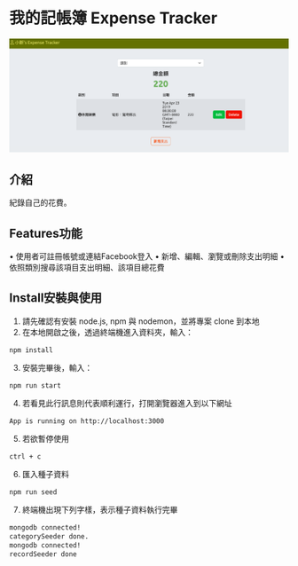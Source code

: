 # 我的記帳簿 Expense Tracker
![MyImage](https://github.com/newm1n/ac-expense-tracker/blob/main/public/image/A3.png)
## 介紹
紀錄自己的花費。
## Features功能
•	使用者可註冊帳號或連結Facebook登入
• 新增、編輯、瀏覽或刪除支出明細
•	依照類別搜尋該項目支出明細、該項目總花費
## Install安裝與使用
1. 請先確認有安裝 node.js, npm 與 nodemon，並將專案 clone 到本地
2. 在本地開啟之後，透過終端機進入資料夾，輸入：

```
npm install
```

3.	安裝完畢後，輸入：
```
npm run start
```
4.	若看見此行訊息則代表順利運行，打開瀏覽器進入到以下網址
```
App is running on http://localhost:3000
```
5.	若欲暫停使用
```
ctrl + c
```
6.	匯入種子資料
```
npm run seed
```
7.	終端機出現下列字樣，表示種子資料執行完畢
```
mongodb connected!
categorySeeder done.
mongodb connected!
recordSeeder done
```
